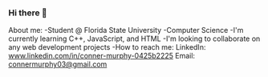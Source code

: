 ### Hi there 👋

About me:
  -Student @ Florida State University
  -Computer Science
  -I'm currently learning C++, JavaScript, and HTML
  -I'm looking to collaborate on any web development projects
  -How to reach me:
    LinkedIn: www.linkedin.com/in/conner-murphy-0425b2225
    Email: connermurphy03@gmail.com

<!--
**comurphy22/comurphy22** is a ✨ _special_ ✨ repository because its `README.md` (this file) appears on your GitHub profile.

Here are some ideas to get you started:

- 🔭 I’m currently working on ...
- 🌱 I’m currently learning ...
- 👯 I’m looking to collaborate on ...
- 🤔 I’m looking for help with ...
- 💬 Ask me about ...
- 📫 How to reach me: ...
- 😄 Pronouns: ...
- ⚡ Fun fact: ...
-->
